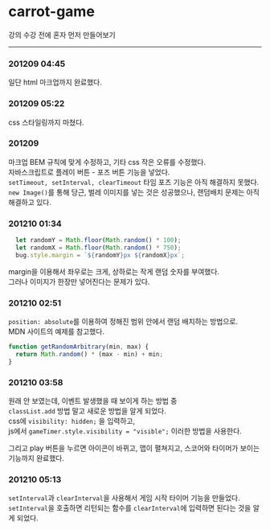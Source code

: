 # carrot-game

강의 수강 전에 혼자 먼저 만들어보기

---

### 201209 04:45

일단 html 마크업까지 완료했다.

### 201209 05:22

css 스타일링까지 마쳤다.

### 201209

마크업 BEM 규칙에 맞게 수정하고, 기타 css 작은 오류를 수정했다.  
자바스크립트로 플레이 버튼 - 포즈 버튼 기능을 넣었다.  
`setTimeout, setInterval, clearTimeout` 타임 포즈 기능은 아직 해결하지 못했다.  
`new Image()`를 통해 당근, 벌레 이미지를 넣는 것은 성공했으나, 랜덤배치 문제는 아직 해결하고 있다.

### 201210 01:34
```javascript
  let randomY = Math.floor(Math.random() * 100);
  let randomX = Math.floor(Math.random() * 750);
  bug.style.margin = `${randomY}px ${randomX}px`;
  ```
margin을 이용해서 좌우로는 크게, 상하로는 작게 랜덤 숫자를 부여했다.  
그러나 이미지가 한장만 넣어진다는 문제가 있다.

### 201210 02:51
`position: absolute`를 이용하여 정해진 범위 안에서 랜덤 배치하는 방법으로.  
MDN 사이트의 예제를 참고했다.  
```javascript
function getRandomArbitrary(min, max) {
  return Math.random() * (max - min) + min;
}
```

### 201210 03:58
원래 안 보였는데, 이벤트 발생했을 때 보이게 하는 방법 중   
`classList.add` 방법 말고 새로운 방법을 알게 되었다.  
css에 `visibility: hidden;` 을 입력하고,  
js에서 `gameTimer.style.visibility = "visible";` 이러한 방법을 사용한다.  

그리고 play 버튼을 누르면 아이콘이 바뀌고, 맵이 펼쳐지고, 스코어와 타이머가 보이는 기능까지 완료했다.  

### 201210 05:13
`setInterval`과 `clearInterval`을 사용해서 게임 시작 타이머 기능을 만들었다.  
`setInterval`을 호출하면 리턴되는 함수를 `clearInterval`에 입력하면 된다는 것을 알게 되었다.






